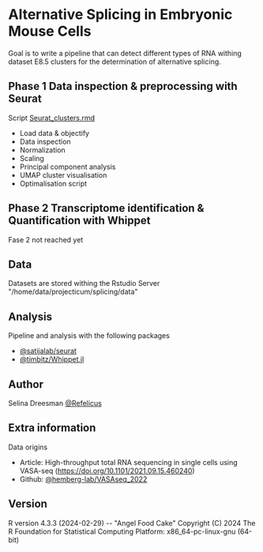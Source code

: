
# Alternative Splicing in Embryonic Mouse Cells

Goal is to write a pipeline that can detect different types of RNA withing dataset E8.5 clusters for the determination of alternative splicing.

## Phase 1 Data inspection & preprocessing with Seurat
Script [Seurat_clusters.rmd](https://github.com/ProjecticumDlerpDs/Splicing_mouse/blob/main/scripts/Seurat_clusters.Rmd)

- Load data & objectify
- Data inspection
- Normalization
- Scaling
- Principal component analysis
- UMAP cluster visualisation
- Optimalisation script

## Phase 2 Transcriptome identification & Quantification with Whippet
Fase 2 not reached yet



## Data
 
Datasets are stored withing the Rstudio Server "/home/data/projecticum/splicing/data"

## Analysis

Pipeline and analysis with the following packages

- [@satijalab/seurat](https://github.com/satijalab/seurat)
- [@timbitz/Whippet.jl](https://github.com/timbitz/Whippet.jl)


## Author

Selina Dreesman [@Refelicus](https://www.github.com/Refelicus)


## Extra information
Data origins 

- Article: High-throughput total RNA sequencing in single cells using VASA-seq (https://doi.org/10.1101/2021.09.15.460240)
- Github:  [@hemberg-lab/VASAseq_2022](https://github.com/hemberg-lab/VASAseq_2022)



## Version

R version 4.3.3 (2024-02-29) -- "Angel Food Cake"
Copyright (C) 2024 The R Foundation for Statistical Computing
Platform: x86_64-pc-linux-gnu (64-bit)